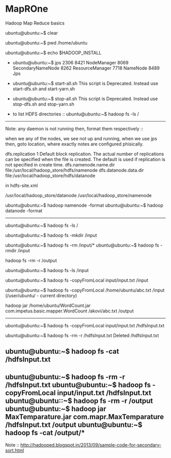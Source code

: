 # MapROne
Hadoop Map Reduce basics


ubuntu@ubuntu:~$ clear

ubuntu@ubuntu:~$ pwd
/home/ubuntu

ubuntu@ubuntu:~$ echo $HADOOP_INSTALL


- ubuntu@ubuntu:~$ jps
2306 
8421 NodeManager
8069 SecondaryNameNode
8262 ResourceManager
7718 NameNode
8489 Jps

- ubuntu@ubuntu:~$ start-all.sh
This script is Deprecated. Instead use start-dfs.sh and start-yarn.sh

- ubuntu@ubuntu:~$ stop-all.sh
This script is Deprecated. Instead use stop-dfs.sh and stop-yarn.sh

- to list HDFS directories ::
ubuntu@ubuntu:~$ hadoop fs -ls /


-----------------------------------------------------------------
Note: any daemon is not running then, format them respectively ::

when we any of the nodes, we see not up and running, when we use jps
then, goto location, where exactly notes are configured phisically.


<configuration>
<property>
  <name>dfs.replication</name>
  <value>1</value>
  <description>Default block replication.
  The actual number of replications can be specified when the file is created.
  The default is used if replication is not specified in create time.
  </description>
 </property>
 <property>
   <name>dfs.namenode.name.dir</name>
   <value>file:/usr/local/hadoop_store/hdfs/namenode</value>
 </property>
 <property>
   <name>dfs.datanode.data.dir</name>
   <value>file:/usr/local/hadoop_store/hdfs/datanode</value>
 </property>
</configuration>

in hdfs-site.xml


/usr/local/hadoop_store/datanode
/usr/local/hadoop_store/namenode

ubuntu@ubuntu:~$ hadoop namenode -format
ubuntu@ubuntu:~$ hadoop datanode -format


-------------------------------------------


ubuntu@ubuntu:~$ hadoop fs -ls /

ubuntu@ubuntu:~$ hadoop fs -mkdir /input

ubuntu@ubuntu:~$ hadoop fs -rm /input/*
ubuntu@ubuntu:~$ hadoop fs -rmdir /input

hadoop fs -rm -r /output




ubuntu@ubuntu:~$ hadoop fs -ls /input

ubuntu@ubuntu:~$ hadoop fs -copyFromLocal input/input.txt /input

ubuntu@ubuntu:~$ hadoop fs -copyFromLocal /home/ubuntu/abc.txt /input                                 (/user/ubuntu/ - current directory)



hadoop jar /home/ubuntu/WordCount.jar com.impetus.basic.mapper.WordCount /akovi/abc.txt /output


----------------------------------------------------------------------------
ubuntu@ubuntu:~$ hadoop fs -copyFromLocal input/input.txt   /hdfsInput.txt


ubuntu@ubuntu:~$ hadoop fs -rm -r /hdfsInput.txt
Deleted /hdfsInput.txt


ubuntu@ubuntu:~$ hadoop fs -cat   /hdfsInput.txt
--------------------------------------------------------------------

ubuntu@ubuntu:~$ hadoop fs -rm -r /hdfsInput.txt
ubuntu@ubuntu:~$ hadoop fs -copyFromLocal input/input.txt   /hdfsInput.txt
ubuntu@ubuntu::~$ hadoop fs -rm -r /output
ubuntu@ubuntu:~$ hadoop jar MaxTemparature.jar com.mapr.MaxTemparature /hdfsInput.txt /output
 ubuntu@ubuntu:~$ hadoop fs -cat   /output/*
----------------------------------------
Note :: 
http://hadooped.blogspot.in/2013/09/sample-code-for-secondary-sort.html



